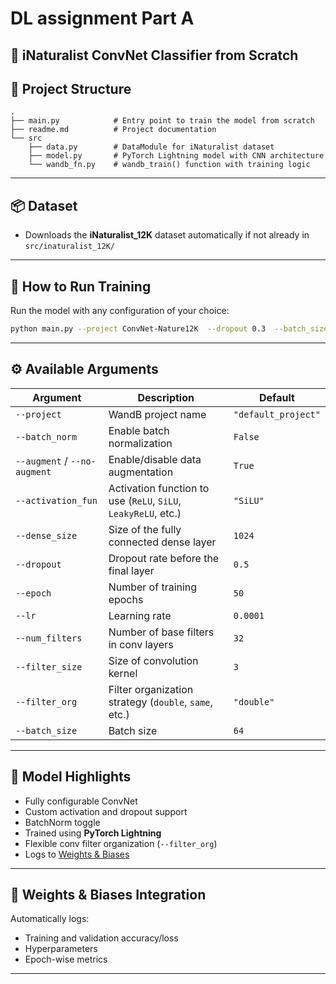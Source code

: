 
# DL assignment Part A
## 🌿 iNaturalist ConvNet Classifier from Scratch  

## 🧾 Project Structure

```
.
├── main.py            # Entry point to train the model from scratch
├── readme.md          # Project documentation
└── src
    ├── data.py        # DataModule for iNaturalist dataset
    ├── model.py       # PyTorch Lightning model with CNN architecture
    └── wandb_fn.py    # wandb_train() function with training logic
```

---

## 📦 Dataset

- Downloads the **iNaturalist_12K** dataset automatically if not already in `src/inaturalist_12K/`


---

## 🚀 How to Run Training

Run the model with any configuration of your choice:

```bash
python main.py --project ConvNet-Nature12K  --dropout 0.3  --batch_size 128  --lr 0.0001  --dense_size 512  --epoch 30  --activation_fun ReLU  --num_filters 64  --filter_size 3  --filter_org double  --batch_norm   --no-augment
```

---

## ⚙️ Available Arguments

| Argument            | Description                                                    | Default         |
|---------------------|----------------------------------------------------------------|-----------------|
| `--project`         | WandB project name                                             | `"default_project"` |
| `--batch_norm`      | Enable batch normalization                                     | `False`         |
| `--augment` / `--no-augment` | Enable/disable data augmentation                     | `True`          |
| `--activation_fun`  | Activation function to use (`ReLU`, `SiLU`, `LeakyReLU`, etc.) | `"SiLU"`        |
| `--dense_size`      | Size of the fully connected dense layer                        | `1024`          |
| `--dropout`         | Dropout rate before the final layer                            | `0.5`           |
| `--epoch`           | Number of training epochs                                      | `50`            |
| `--lr`              | Learning rate                                                  | `0.0001`        |
| `--num_filters`     | Number of base filters in conv layers                          | `32`            |
| `--filter_size`     | Size of convolution kernel                                     | `3`             |
| `--filter_org`      | Filter organization strategy (`double`, `same`, etc.)          | `"double"`      |
| `--batch_size`      | Batch size                                                     | `64`            |

---

## 🧠 Model Highlights

- Fully configurable ConvNet
- Custom activation and dropout support
- BatchNorm toggle
- Trained using **PyTorch Lightning**
- Flexible conv filter organization (`--filter_org`)
- Logs to [Weights & Biases](https://wandb.ai)

---

## 🧪 Weights & Biases Integration

Automatically logs:
- Training and validation accuracy/loss
- Hyperparameters
- Epoch-wise metrics

---
